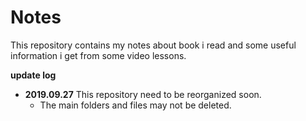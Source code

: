 # Notes
This repository contains my notes about book i read and some useful information i get from some video lessons.



**update log** 

* **2019.09.27** This repository need to be reorganized soon. 
	* The main folders and files may not be deleted.

